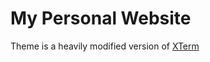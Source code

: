# My Personal Website

Theme is a heavily modified version of [XTerm]([https://github.com/](https://github.com/manid2/hugo-xterm)) 

